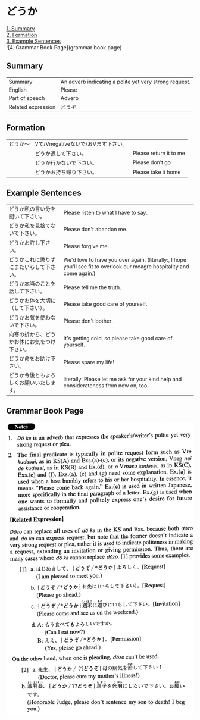 # どうか

[1. Summary](#summary)<br>
[2. Formation](#formation)<br>
[3. Example Sentences](#example-sentences)<br>
![4. Grammar Book Page](grammar book page)<br>


## Summary

<table><tr>   <td>Summary</td>   <td>An adverb indicating a polite yet very strong request.</td></tr><tr>   <td>English</td>   <td>Please</td></tr><tr>   <td>Part of speech</td>   <td>Adverb</td></tr><tr>   <td>Related expression</td>   <td>どうぞ</td></tr></table>

## Formation

<table class="table"><tbody><tr class="tr head"><td class="td"><span class="concept">どうか</span><span class="bold">～</span></td><td class="td"><span class="concept"></span><span>Vて/Vnegativeないで/おVます下さい。</span></td><td class="td"></td></tr><tr class="tr"><td class="td"></td><td class="td"><span class="concept">どうか</span><span>返して下さい。</span></td><td class="td"><span>Please return it to me</span></td></tr><tr class="tr"><td class="td"></td><td class="td"><span class="concept">どうか</span><span>行かないで下さい。</span></td><td class="td"><span>Please don’t go</span></td></tr><tr class="tr"><td class="td"></td><td class="td"><span class="concept">どうか</span><span>お持ち帰り下さい。</span></td><td class="td"><span>Please take it home</span></td></tr></tbody></table>

## Example Sentences

<table><tr>   <td>どうか私の言い分を聞いて下さい。</td>   <td>Please listen to what I have to say.</td></tr><tr>   <td>どうか私を見捨てないで下さい。</td>   <td>Please don't abandon me.</td></tr><tr>   <td>どうかお許し下さい。</td>   <td>Please forgive me.</td></tr><tr>   <td>どうかこれに懲りずにまたいらして下さい。</td>   <td>We'd love to have you over again. (literally:, I hope you'll see ﬁt to overlook our meagre hospitality and come again.)</td></tr><tr>   <td>どうか本当のことを話して下さい。</td>   <td>Please tell me the truth.</td></tr><tr>   <td>どうかお体を大切に（して下さい）。</td>   <td>Please take good care of yourself.</td></tr><tr>   <td>どうかお気を使わないで下さい。</td>   <td>Please don't bother.</td></tr><tr>   <td>向寒の折から、どうかお体にお気をつけ下さい。</td>   <td>It's getting cold, so please take good care of yourself.</td></tr><tr>   <td>どうか命をお助け下さい。</td>   <td>Please spare my life!</td></tr><tr>   <td>どうか今後ともよろしくお願いいたします。</td>   <td>literally: Please let me ask for your kind help and considerateness from now on, too.</td></tr></table>

## Grammar Book Page

![](../img/Advancedどうか.png)

